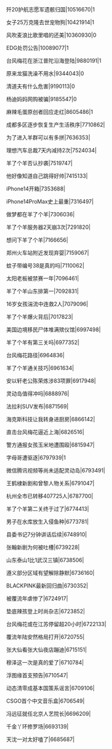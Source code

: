 歼20护航志愿军遗骸归国|10516670|1

女子25万克隆去世宠物狗|10421914|1

风吹麦浪比歌里唱的还美|10360930|0

EDG处罚公告|10089077|1

台风梅花在浙江普陀沿海登陆|9880191|1

原来龙猫洗澡不用水|9344043|0

清道夫有什么危害|9190113|0

杨迪妈妈网购被骗|9185547|0

麻辣毛蛋原创者回应走红|8605486|1

成都多区逐步恢复生产生活秩序|7710862|

为了进入羊群可以有多拼|7636353|

理想汽车总裁7天内减持2次|7524034|

羊了个羊否认抄袭|7519747|

他好像知道自己跳得好帅|7415133|

iPhone14开箱|7353688|

iPhone14ProMax史上最重|7316497|

做梦都在羊了个羊|7306036|

羊了个羊服务器2天崩3次|7291820|

想问下羊了个羊|7166656|

郑州火车站附近发现弃婴|7159067|

蚊子带编号38是真的吗|7110062|

太阳老板被禁赛一年|7096461|

羊了个羊山东排第一|7092831|

16岁女孩湍流中连救2人|7079096|

羊了个羊爆火背后|7017823|

美国边境移民尸体堆满殡仪馆|6997498|

羊了个羊有第三关吗|6977352|

台风梅花路径|6964836|

羊了个羊通关技巧|6961634|

安以轩老公陈荣炼涉83项罪|6917948|

灵动岛值得冲吗|6888976|

法拉利SUV发布|6871569|

海克斯科技让我转身进厨房|6866142|

直击台风梅花逼近上海|6826516|

警方通报女孩玉米地遭围殴|6815947|

字母哥遭驱逐|6797939|1

微信腾讯视频等尚未适配灵动岛|6793491|

王鹤棣新剧和曾黎人物关系|6791047|

杭州全市已转移407725人|6787700|

羊了个羊第二关终于过了|6774413|

男子在水库放生入侵鱼种|6773781|

县委书记7分钟讲话后续|6748910|

张翰新剧为何被吐槽|6739228|

山东泰山1比1武汉三镇|6738506|

遵义部分区域有望解除静默|6736160|

BLACKPINK最新回归曲|6730352|

被覆流年虐惨了|6724917|

垫底辣孩登上时尚杂志|6723852|

台风梅花或在江苏停留超20小时|6722133|

覆流年陆安然格局打开|6720755|

张大仙看张大仙夜店蹦迪|6715151|

穆泽这一次是真的爱了|6710784|

浮图缘首支预告|6710547|

动态清零成基本国策系谣言|6709106|

CSGO首个中文音乐盒|6706549|

冯远征就任北京人艺院长|6696209|

千金丫环修罗场|6693139|

天沈一对太好嗑了|6685687|

